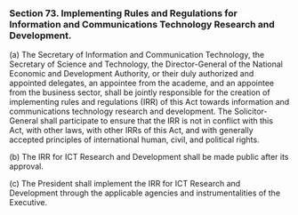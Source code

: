 ### Section 73. Implementing Rules and Regulations for Information and Communications Technology Research and Development.

(a) The Secretary of Information and Communication Technology, the Secretary of Science and Technology, the Director-General of the National Economic and
Development Authority, or their duly authorized and appointed delegates, an appointee from the academe, and an appointee from the business sector, shall
be jointly responsible for the creation of implementing rules and regulations (IRR) of this Act towards information and communications technology research
and development. The Solicitor-General shall participate to ensure that the IRR is not in conflict with this Act, with other laws, with other IRRs of this
Act, and with generally accepted principles of international human, civil, and political rights.

(b) The IRR for ICT Research and Development shall be made public after its approval.

(c) The President shall implement the IRR for ICT Research and Development through the applicable agencies and instrumentalities of the Executive.
